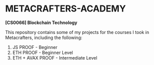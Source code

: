 # METACRAFTERS-ACADEMY

**[CS0066] Blockchain Technology**

This repository contains some of my projects for the courses I took in Metacrafters, including the following:
  1. JS PROOF - Beginner
  2. ETH PROOF - Beginner Level
  3. ETH + AVAX PROOF - Intermediate Level
